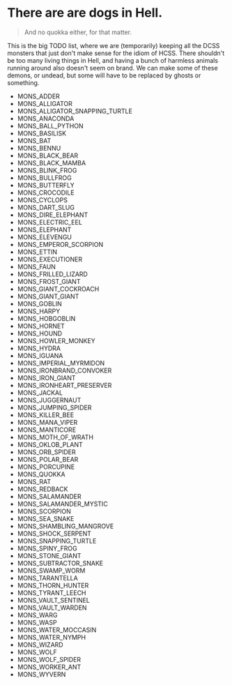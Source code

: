# There are are dogs in Hell.

> And no quokka either, for that matter.

This is the big TODO list, where we are (temporarily) keeping all the DCSS monsters that just don't make sense for the idiom of HCSS. There shouldn't be too many living things in Hell, and having a
bunch of harmless animals running around also doesn't seem on brand. We can make some of these demons, or undead, but some will have to be replaced by ghosts or something.

* MONS_ADDER
* MONS_ALLIGATOR
* MONS_ALLIGATOR_SNAPPING_TURTLE
* MONS_ANACONDA
* MONS_BALL_PYTHON
* MONS_BASILISK
* MONS_BAT
* MONS_BENNU
* MONS_BLACK_BEAR
* MONS_BLACK_MAMBA
* MONS_BLINK_FROG
* MONS_BULLFROG
* MONS_BUTTERFLY
* MONS_CROCODILE
* MONS_CYCLOPS
* MONS_DART_SLUG
* MONS_DIRE_ELEPHANT
* MONS_ELECTRIC_EEL
* MONS_ELEPHANT
* MONS_ELEVENGU
* MONS_EMPEROR_SCORPION
* MONS_ETTIN
* MONS_EXECUTIONER
* MONS_FAUN
* MONS_FRILLED_LIZARD
* MONS_FROST_GIANT
* MONS_GIANT_COCKROACH
* MONS_GIANT_GIANT
* MONS_GOBLIN
* MONS_HARPY
* MONS_HOBGOBLIN
* MONS_HORNET
* MONS_HOUND
* MONS_HOWLER_MONKEY
* MONS_HYDRA
* MONS_IGUANA
* MONS_IMPERIAL_MYRMIDON
* MONS_IRONBRAND_CONVOKER
* MONS_IRON_GIANT
* MONS_IRONHEART_PRESERVER
* MONS_JACKAL
* MONS_JUGGERNAUT
* MONS_JUMPING_SPIDER
* MONS_KILLER_BEE
* MONS_MANA_VIPER
* MONS_MANTICORE
* MONS_MOTH_OF_WRATH
* MONS_OKLOB_PLANT
* MONS_ORB_SPIDER
* MONS_POLAR_BEAR
* MONS_PORCUPINE
* MONS_QUOKKA
* MONS_RAT
* MONS_REDBACK
* MONS_SALAMANDER
* MONS_SALAMANDER_MYSTIC
* MONS_SCORPION
* MONS_SEA_SNAKE
* MONS_SHAMBLING_MANGROVE
* MONS_SHOCK_SERPENT
* MONS_SNAPPING_TURTLE
* MONS_SPINY_FROG
* MONS_STONE_GIANT
* MONS_SUBTRACTOR_SNAKE
* MONS_SWAMP_WORM
* MONS_TARANTELLA
* MONS_THORN_HUNTER
* MONS_TYRANT_LEECH
* MONS_VAULT_SENTINEL
* MONS_VAULT_WARDEN
* MONS_WARG
* MONS_WASP
* MONS_WATER_MOCCASIN
* MONS_WATER_NYMPH
* MONS_WIZARD
* MONS_WOLF
* MONS_WOLF_SPIDER
* MONS_WORKER_ANT
* MONS_WYVERN

